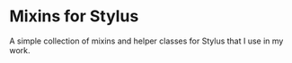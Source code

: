 Mixins for Stylus
=============

A simple collection of mixins and helper classes for Stylus that I use in my work.
